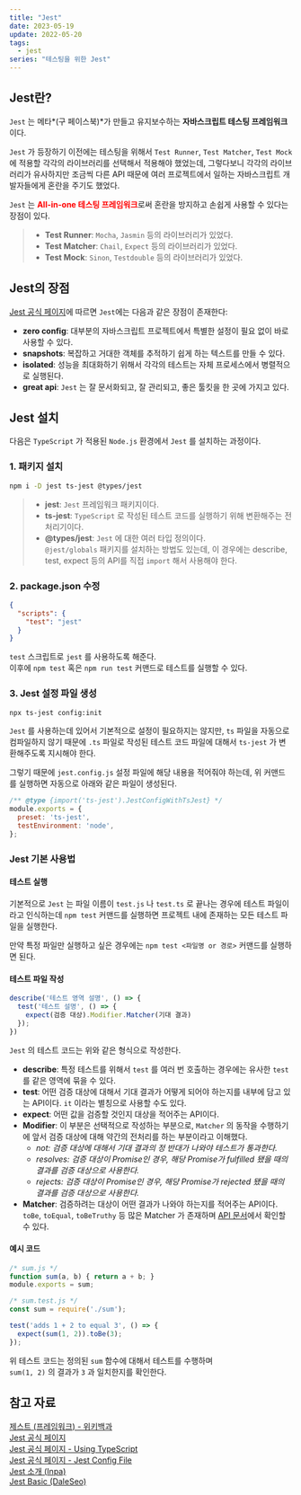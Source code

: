 ```yaml
---
title: "Jest"
date: 2023-05-19
update: 2022-05-20
tags:
  - jest
series: "테스팅을 위한 Jest"
---
```


## Jest란?
`Jest` 는 메타*(구 페이스북)*가 만들고 유지보수하는 **자바스크립트 테스팅 프레임워크**이다.  

`Jest` 가 등장하기 이전에는 테스팅을 위해서 `Test Runner`, `Test Matcher`, `Test Mock` 에 적용할 각각의 라이브러리를 선택해서 적용해야 했었는데, 그렇다보니 각각의 라이브러리가 유사하지만 조금씩 다른 API 때문에 여러 프로젝트에서 일하는 자바스크립트 개발자들에게 혼란을 주기도 했었다.

`Jest` 는 <b style="color: red">**All-in-one 테스팅 프레임워크**</b>로써 혼란을 방지하고 손쉽게 사용할 수 있다는 장점이 있다.

> - **Test Runner**: `Mocha`, `Jasmin` 등의 라이브러리가 있었다.  
> - **Test Matcher**: `Chail`, `Expect` 등의 라이브러리가 있었다.  
> - **Test Mock**: `Sinon`, `Testdouble` 등의 라이브러리가 있었다.  

## Jest의 장점
[Jest 공식 페이지](https://jestjs.io/)에 따르면 `Jest`에는 다음과 같은 장점이 존재한다:

- **zero config**: 대부분의 자바스크립트 프로젝트에서 특별한 설정이 필요 없이 바로 사용할 수 있다.
- **snapshots**: 복잡하고 거대한 객체를 추적하기 쉽게 하는 텍스트를 만들 수 있다.
- **isolated**: 성능을 최대화하기 위해서 각각의 테스트는 자체 프로세스에서 병렬적으로 실행된다.
- **great api**: `Jest` 는 잘 문서화되고, 잘 관리되고, 좋은 툴킷을 한 곳에 가지고 있다.

## Jest 설치
다음은 `TypeScript` 가 적용된 `Node.js` 환경에서 `Jest` 를 설치하는 과정이다.

### 1. 패키지 설치
```sh
npm i -D jest ts-jest @types/jest
```

> - **jest**: `Jest` 프레임워크 패키지이다.  
> - **ts-jest**: `TypeScript` 로 작성된 테스트 코드를 실행하기 위해 변환해주는 전처리기이다.  
> - **@types/jest**: `Jest` 에 대한 여러 타입 정의이다.  
`@jest/globals` 패키지를 설치하는 방법도 있는데, 이 경우에는 describe, test, expect 등의 API를 직접 `import` 해서 사용해야 한다.

### 2. package.json 수정
```json
{
  "scripts": {
    "test": "jest"
  }
}
```

`test` 스크립트로 `jest` 를 사용하도록 해준다.  
이후에 `npm test` 혹은 `npm run test` 커맨드로 테스트를 실행할 수 있다.

### 3. Jest 설정 파일 생성
```sh
npx ts-jest config:init
```

`Jest` 를 사용하는데 있어서 기본적으로 설정이 필요하지는 않지만, `ts` 파일을 자동으로 컴파일하지 않기 때문에 `.ts` 파일로 작성된 테스트 코드 파일에 대해서 `ts-jest` 가 변환해주도록 지시해야 한다.

그렇기 때문에 `jest.config.js` 설정 파일에 해당 내용을 적어줘야 하는데, 위 커맨드를 실행하면 자동으로 아래와 같은 파일이 생성된다.

```js
/** @type {import('ts-jest').JestConfigWithTsJest} */
module.exports = {
  preset: 'ts-jest',
  testEnvironment: 'node',
};
```

### Jest 기본 사용법
#### 테스트 실행
기본적으로 `Jest` 는 파일 이름이 `test.js` 나 `test.ts` 로 끝나는 경우에 테스트 파일이라고 인식하는데 `npm test` 커맨드를 실행하면 프로젝트 내에 존재하는 모든 테스트 파일을 실행한다.  

만약 특정 파일만 실행하고 싶은 경우에는 `npm test <파일명 or 경로>` 커맨드를 실행하면 된다.

#### 테스트 파일 작성
```ts
describe('테스트 영역 설명', () => {
  test('테스트 설명', () => {
    expect(검증 대상).Modifier.Matcher(기대 결과)
  });
})
```

`Jest` 의 테스트 코드는 위와 같은 형식으로 작성한다.  

- **describe**: 특정 테스트를 위해서 `test` 를 여러 번 호출하는 경우에는 유사한 `test` 를 같은 영역에 묶을 수 있다.  
- **test**: 어떤 검증 대상에 대해서 기대 결과가 어떻게 되어야 하는지를 내부에 담고 있는 API이다. `it` 이라는 별칭으로 사용할 수도 있다.
- **expect**: 어떤 값을 검증할 것인지 대상을 적어주는 API이다.
- **Modifier**: 이 부분은 선택적으로 작성하는 부분으로, `Matcher` 의 동작을 수행하기에 앞서 검증 대상에 대해 약간의 전처리를 하는 부분이라고 이해했다.
  - *not: 검증 대상에 대해서 기대 결과의 정 반대가 나와야 테스트가 통과한다.*  
  - *resolves: 검증 대상이 Promise인 경우, 해당 Promise가 fulfilled 됐을 때의 결과를 검증 대상으로 사용한다.*  
  - *rejects: 검증 대상이 Promise인 경우, 해당 Promise가 rejected 됐을 때의 결과를 검증 대상으로 사용한다.*  
- **Matcher**: 검증하려는 대상이 어떤 결과가 나와야 하는지를 적어주는 API이다. `toBe`, `toEqual`, `toBeTruthy` 등 많은 Matcher 가 존재하며 [API 문서](https://jestjs.io/docs/expect)에서 확인할 수 있다.

#### 예시 코드
```js
/* sum.js */
function sum(a, b) { return a + b; }
module.exports = sum;
```

```js
/* sum.test.js */
const sum = require('./sum');

test('adds 1 + 2 to equal 3', () => {
  expect(sum(1, 2)).toBe(3);
});
```

위 테스트 코드는 정의된 `sum` 함수에 대해서 테스트를 수행하며  
`sum(1, 2)` 의 결과가 `3` 과 일치한지를 확인한다.

## 참고 자료
[제스트 (프레임워크) - 위키백과](https://ko.wikipedia.org/wiki/%EC%A0%9C%EC%8A%A4%ED%8A%B8_(%ED%94%84%EB%A0%88%EC%9E%84%EC%9B%8C%ED%81%AC))  
[Jest 공식 페이지](https://jestjs.io/)  
[Jest 공식 페이지 - Using TypeScript](https://jestjs.io/docs/getting-started#using-typescript)  
[Jest 공식 페이지 - Jest Config File](https://kulshekhar.github.io/ts-jest/docs/getting-started/installation/#jest-config-file)  
[Jest 소개 (Inpa)](https://inpa.tistory.com/entry/JEST-%F0%9F%93%9A-jest-%EB%AC%B8%EB%B2%95-%EC%A0%95%EB%A6%AC)  
[Jest Basic (DaleSeo)](https://www.daleseo.com/jest-basic/)  